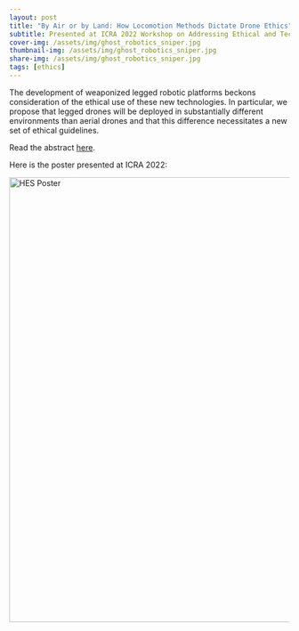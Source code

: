 ```yaml
---
layout: post
title: "By Air or by Land: How Locomotion Methods Dictate Drone Ethics"
subtitle: Presented at ICRA 2022 Workshop on Addressing Ethical and Technical Challenges in the Development, Use, and Governance of Lethal Autonomous Weapons Systems
cover-img: /assets/img/ghost_robotics_sniper.jpg
thumbnail-img: /assets/img/ghost_robotics_sniper.jpg
share-img: /assets/img/ghost_robotics_sniper.jpg
tags: [ethics]
---
```


The development of weaponized legged robotic platforms beckons consideration of the ethical use of these new technologies. In particular, we propose that legged drones will be deployed in substantially different environments than aerial drones and that this difference necessitates a new set of ethical guidelines.

Read the abstract [here](https://www.andrew.cmu.edu/user/amj1/papers/How_Locomotion_Methods_Dictate_Drone_Ethics.pdf).

Here is the poster presented at ICRA 2022:

<img src="/assets/img/roboethics_icra_2022.jpg" alt="HES Poster" width="800" class="center"/>
